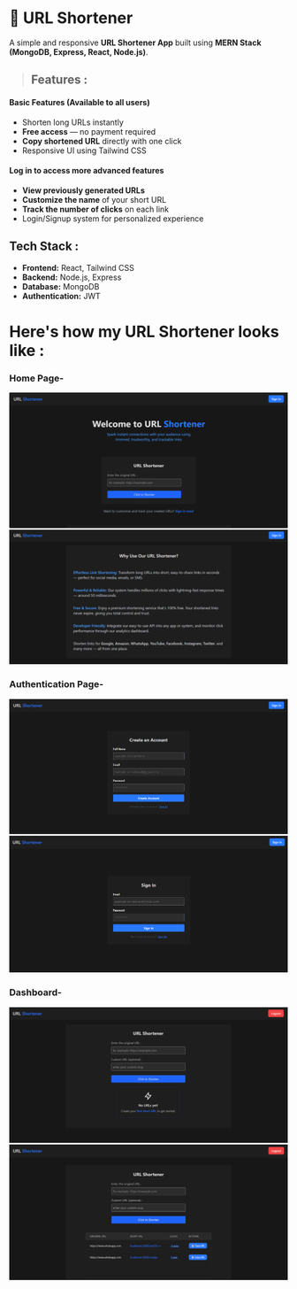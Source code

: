 

# 🔗 URL Shortener

A simple and responsive **URL Shortener App** built using **MERN Stack (MongoDB, Express, React, Node.js)**.



> ## Features :

#### Basic Features (Available to all users)
- Shorten long URLs instantly  
- **Free access** — no payment required  
- **Copy shortened URL** directly with one click   
- Responsive UI using Tailwind CSS  

#### Log in to access more advanced features
- **View previously generated URLs**  
- **Customize the name** of your short URL  
- **Track the number of clicks** on each link  
- Login/Signup system for personalized experience 


##  Tech Stack :

- **Frontend:** React, Tailwind CSS  
- **Backend:** Node.js, Express  
- **Database:** MongoDB  
- **Authentication:** JWT  


# Here's how my URL Shortener looks like :

### Home Page-
![Homepage](./images/homepage1.png)
![Homepage](./images/homepage2.png)

### Authentication Page-
![Signuppage](./images/signup.png)
![Signinpage](./images/signin.png)

### Dashboard-
![Dashboardpage](./images/dashboard1.png)
![Dashboardpage](./images/dashboard2.png)

